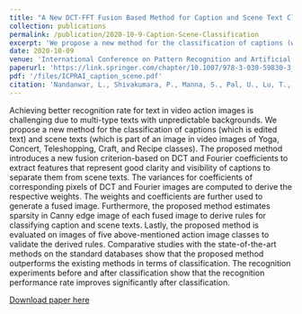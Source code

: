 ```yaml
---
title: "A New DCT-FFT Fusion Based Method for Caption and Scene Text Classification in Action Video Images"
collection: publications
permalink: /publication/2020-10-9-Caption-Scene-Classification
excerpt: 'We propose a new method for the classification of captions (which is edited text) and scene texts (which is part of an image in video images of Yoga, Concert, Teleshopping, Craft, and Recipe classes).'
date: 2020-10-09
venue: 'International Conference on Pattern Recognition and Artificial Intelligence (ICPRAI)'
paperurl: 'https://link.springer.com/chapter/10.1007/978-3-030-59830-3_7'
pdf: '/files/ICPRAI_caption_scene.pdf'
citation: 'Nandanwar, L., Shivakumara, P., Manna, S., Pal, U., Lu, T., & Blumenstein, M. (2020). A New DCT-FFT Fusion Based Method for Caption and Scene Text Classification in Action Video Images. https://doi.org/10.1007/978-3-030-59830-3_7'
---
```

Achieving better recognition rate for text in video action images is challenging due to multi-type texts with unpredictable backgrounds. We propose a new method for the classification of captions (which is edited text) and scene texts (which is part of an image in video images of Yoga, Concert, Teleshopping, Craft, and Recipe classes). The proposed method introduces a new fusion criterion-based on DCT and Fourier coefficients to extract features that represent good clarity and visibility of captions to separate them from scene texts. The variances for coefficients of corresponding pixels of DCT and Fourier images are computed to derive the respective weights. The weights and coefficients are further used to generate a fused image. Furthermore, the proposed method estimates sparsity in Canny edge image of each fused image to derive rules for classifying caption and scene texts. Lastly, the proposed method is evaluated on images of five above-mentioned action image classes to validate the derived rules. Comparative studies with the state-of-the-art methods on the standard databases show that the proposed method outperforms the existing methods in terms of classification. The recognition experiments before and after classification show that the recognition performance rate improves significantly after classification.

[Download paper here](/files/ICPRAI_caption_scene.pdf)
